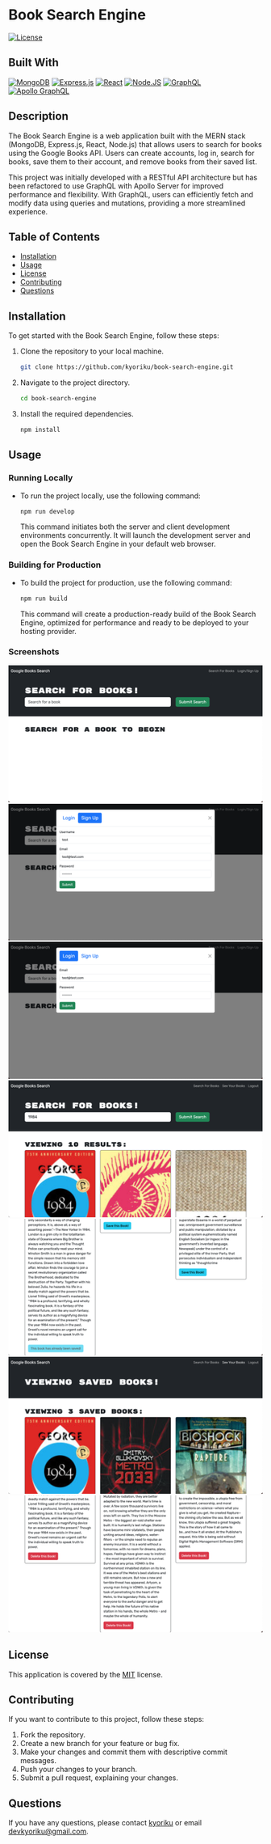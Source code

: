 # Book Search Engine
[![License](https://img.shields.io/badge/License-MIT-blue.svg)](https://opensource.org/licenses/MIT)

## Built With
[![MongoDB](https://img.shields.io/badge/MongoDB-47A248.svg?style=for-the-badge&logo=MongoDB&logoColor=white)](https://www.mongodb.com/)
[![Express.js](https://img.shields.io/badge/express.js-%23404d59.svg?style=for-the-badge&logo=express&logoColor=%2361DAFB)](https://expressjs.com/)
[![React](https://img.shields.io/badge/react-%2320232a.svg?style=for-the-badge&logo=react&logoColor=%2361DAFB)](https://react.dev/)
[![Node.JS](https://img.shields.io/badge/Node.js-339933?style=for-the-badge&logo=nodedotjs&logoColor=white)](https://nodejs.org/en)
[![GraphQL](https://img.shields.io/badge/GraphQL-E10098.svg?style=for-the-badge&logo=GraphQL&logoColor=white)](https://graphql.org/)
[![Apollo GraphQL](https://img.shields.io/badge/Apollo%20GraphQL-311C87.svg?style=for-the-badge&logo=Apollo-GraphQL&logoColor=white)](https://www.apollographql.com/)

## Description
The Book Search Engine is a web application built with the MERN stack (MongoDB, Express.js, React, Node.js) that allows users to search for books using the Google Books API. Users can create accounts, log in, search for books, save them to their account, and remove books from their saved list.

This project was initially developed with a RESTful API architecture but has been refactored to use GraphQL with Apollo Server for improved performance and flexibility. With GraphQL, users can efficiently fetch and modify data using queries and mutations, providing a more streamlined experience.

## Table of Contents
- [Installation](#installation)
- [Usage](#usage)
- [License](#license)
- [Contributing](#contributing)
- [Questions](#questions)

## Installation
To get started with the Book Search Engine, follow these steps:

1. Clone the repository to your local machine.
    ```bash
    git clone https://github.com/kyoriku/book-search-engine.git
    ```
2. Navigate to the project directory.
    ```bash
    cd book-search-engine
    ```
3. Install the required dependencies.
    ```bash
    npm install
    ```

## Usage
### Running Locally
- To run the project locally, use the following command:
  ```bash
  npm run develop
  ```
  This command initiates both the server and client development environments concurrently. It will launch the development server and open the Book Search Engine in your default web browser.

### Building for Production
- To build the project for production, use the following command:
  ```bash
  npm run build
  ```
  This command will create a production-ready build of the Book Search Engine, optimized for performance and ready to be deployed to your hosting provider.

### Screenshots
![home](screenshots/screenshot-1-homepage.jpg)
![signup](screenshots/screenshot-2-sign-up.jpg)
![login](screenshots/screenshot-3-login.jpg)
![search](screenshots/screenshot-4-search-book.jpg)
![save](screenshots/screenshot-5-save-book.jpg)
![saved](screenshots/screenshot-6-saved-books.jpg)
![remove](screenshots/screenshot-7-remove-book.jpg)

## License
This application is covered by the [MIT](https://opensource.org/licenses/MIT) license.

## Contributing
If you want to contribute to this project, follow these steps:

1. Fork the repository.
2. Create a new branch for your feature or bug fix.
3. Make your changes and commit them with descriptive commit messages.
4. Push your changes to your branch.
5. Submit a pull request, explaining your changes.

## Questions
If you have any questions, please contact [kyoriku](https://github.com/kyoriku) or email devkyoriku@gmail.com.